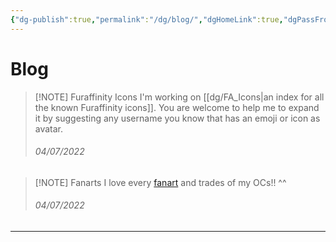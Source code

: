 ```yaml
---
{"dg-publish":true,"permalink":"/dg/blog/","dgHomeLink":true,"dgPassFrontmatter":false}
---
```


# Blog
> [!NOTE] Furaffinity Icons
> I'm working on [[dg/FA_Icons|an index for all the known Furaffinity icons]]. You are welcome to help me to expand it by suggesting any username you know that has an emoji or icon as avatar.
> <h6>04/07/2022</h6>

> [!NOTE] Fanarts
> I love every [fanart](Fanarts.md) and trades of my OCs!! ^^
> <h6>04/07/2022</h6>

____